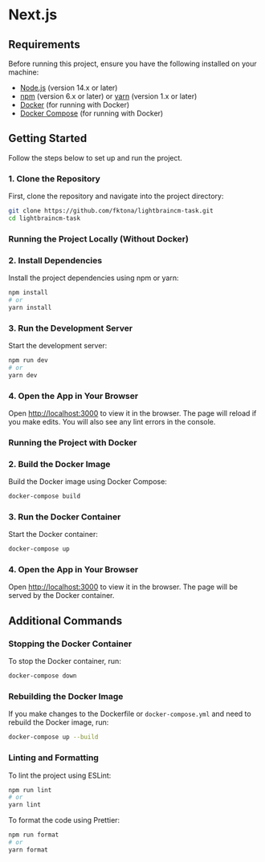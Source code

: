 

# Next.js

## Requirements

Before running this project, ensure you have the following installed on your machine:

- [Node.js](https://nodejs.org/) (version 14.x or later)
- [npm](https://www.npmjs.com/) (version 6.x or later) or [yarn](https://yarnpkg.com/) (version 1.x or later)
- [Docker](https://www.docker.com/) (for running with Docker)
- [Docker Compose](https://docs.docker.com/compose/) (for running with Docker)

## Getting Started

Follow the steps below to set up and run the project.

### 1. Clone the Repository

First, clone the repository and navigate into the project directory:

```bash
git clone https://github.com/fktona/lightbraincm-task.git
cd lightbraincm-task
```

### Running the Project Locally (Without Docker)

### 2. Install Dependencies

Install the project dependencies using npm or yarn:

```bash
npm install
# or
yarn install
```

### 3. Run the Development Server

Start the development server:

```bash
npm run dev
# or
yarn dev
```

### 4. Open the App in Your Browser

Open [http://localhost:3000](http://localhost:3000) to view it in the browser. The page will reload if you make edits. You will also see any lint errors in the console.

### Running the Project with Docker

### 2. Build the Docker Image

Build the Docker image using Docker Compose:

```bash
docker-compose build
```

### 3. Run the Docker Container

Start the Docker container:

```bash
docker-compose up
```

### 4. Open the App in Your Browser

Open [http://localhost:3000](http://localhost:3000) to view it in the browser. The page will be served by the Docker container.

## Additional Commands

### Stopping the Docker Container

To stop the Docker container, run:

```bash
docker-compose down
```

### Rebuilding the Docker Image

If you make changes to the Dockerfile or `docker-compose.yml` and need to rebuild the Docker image, run:

```bash
docker-compose up --build
```


### Linting and Formatting

To lint the project using ESLint:

```bash
npm run lint
# or
yarn lint
```

To format the code using Prettier:

```bash
npm run format
# or
yarn format
```



